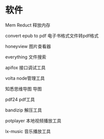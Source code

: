 # 软件

Mem Reduct	释放内存

convert epub to pdf   电子书格式文件转pdf格式

honeyview		图片查看器

everything		文件搜索

apifox		接口调试工具

volta		node管理工具

知悉思维导图		导图

pdf24		pdf工具

bandizip		解压工具

potplayer		本地视频播放工具

lx-music		音乐播放工具


